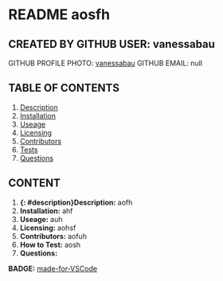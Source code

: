 # README aosfh
## CREATED BY GITHUB USER: vanessabau
GITHUB PROFILE PHOTO: [vanessabau](https://avatars2.githubusercontent.com/u/59780981?v=4)
GITHUB EMAIL: null
## TABLE OF CONTENTS
1. [Description](#description)
2. [Installation](#Installation)
3. [Useage](#Useage)
4. [Licensing](#Licensing)
5. [Contributors](#Contributors)
6. [Tests](#Tests)
7. [Questions](#Questions)

## CONTENT
1. **{: #description}Description:** aofh
2. **Installation:** ahf
3. **Useage:** auh
4. **Licensing:** aohsf
5. **Contributors:** aofuh
6. **How to Test:** aosh
7. **Questions:** 

**BADGE:** [made-for-VSCode](https://img.shields.io/badge/Made%20for-VSCode-1f425f.svg)